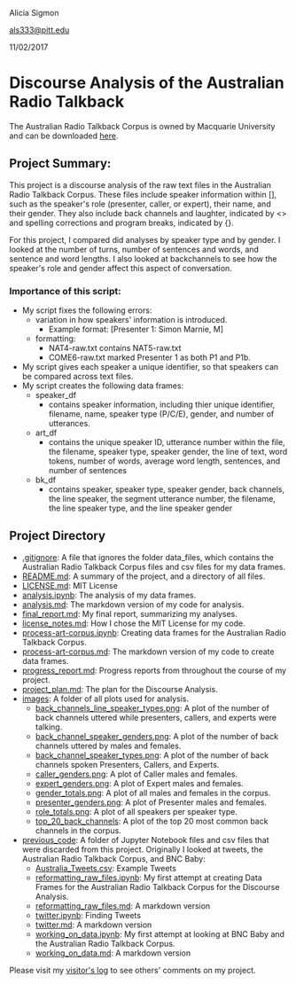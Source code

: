 Alicia Sigmon

als333@pitt.edu

11/02/2017

# Discourse Analysis of the Australian Radio Talkback 

The Australian Radio Talkback Corpus is owned by Macquarie University and can be downloaded [here](https://www.ausnc.org.au/corpora/art).

## Project Summary: 

This project is a discourse analysis of the raw text files in the Australian Radio Talkback Corpus.
These files include speaker information within [], such as the speaker's role (presenter, caller, or expert), their name, and their gender.
They also include back channels and laughter, indicated by <> and spelling corrections and program breaks, indicated by {}.

For this project, I compared did analyses by speaker type and by gender. I looked at the number of turns, number of sentences and words, 
and sentence and word lengths. I also looked at backchannels to see how the speaker's role and gender affect this aspect of conversation.

### Importance of this script:
- My script fixes the following errors:
	- variation in how speakers' information is introduced.
		- Example format: [Presenter 1: Simon Marnie, M]
	- formatting:
		- NAT4-raw.txt contains NAT5-raw.txt
		- COME6-raw.txt marked Presenter 1 as both P1 and P1b.
- My script gives each speaker a unique identifier, so that speakers can be compared across text files.
- My script creates the following data frames:
	- speaker_df
		- contains speaker information, including thier unique identifier, filename, name, speaker type (P/C/E), gender, and number of utterances.
	- art_df
		- contains the unique speaker ID, utterance number within the file, the filename, speaker type, speaker gender, the line of text, word tokens,
		number of words, average word length, sentences, and number of sentences
	- bk_df
		- contains speaker, speaker type, speaker gender, back channels, the line speaker, the segment utterance number, 
		the filename, the line speaker type, and the line speaker gender
		
## Project Directory
- [.gitignore](https://github.com/Data-Science-for-Linguists/Discourse-Analysis-ART-Corpus/blob/master/.gitignore): A file that ignores the folder data_files, which contains the Australian Radio Talkback Corpus files and csv files for my data frames.
- [README.md](https://github.com/Data-Science-for-Linguists/Discourse-Analysis-ART-Corpus/blob/master/README.md): A summary of the project, and a directory of all files.
- [LICENSE.md](https://github.com/Data-Science-for-Linguists/Discourse-Analysis-ART-Corpus/blob/master/LICENSE.md): MIT License
- [analysis.ipynb](https://github.com/Data-Science-for-Linguists/Discourse-Analysis-ART-Corpus/blob/master/analysis.ipynb): The analysis of my data frames.
- [analysis.md](): The markdown version of my code for analysis.
- [final_report.md](https://github.com/Data-Science-for-Linguists/Discourse-Analysis-ART-Corpus/blob/master/final_report.md): My final report, summarizing my analyses.
- [license_notes.md](https://github.com/Data-Science-for-Linguists/Discourse-Analysis-ART-Corpus/blob/master/license_notes.md): How I chose the MIT License for my code.
- [process-art-corpus.ipynb](https://github.com/Data-Science-for-Linguists/Discourse-Analysis-ART-Corpus/blob/master/process-art-corpus.ipynb): Creating data frames for the Australian Radio Talkback Corpus.
- [process-art-corpus.md](): The markdown version of my code to create data frames.
- [progress_report.md](https://github.com/Data-Science-for-Linguists/Discourse-Analysis-ART-Corpus/blob/master/progress_report.md): Progress reports from throughout the course of my project.
- [project_plan.md](https://github.com/Data-Science-for-Linguists/Discourse-Analysis-ART-Corpus/blob/master/project_plan.md): The plan for the Discourse Analysis.
- [images](https://github.com/Data-Science-for-Linguists/Discourse-Analysis-ART-Corpus/tree/master/images): A folder of all plots used for analysis.
	- [back_channels_line_speaker_types.png](https://github.com/Data-Science-for-Linguists/Discourse-Analysis-ART-Corpus/blob/master/images/back_channel_line_speaker_types.png): A plot of the number of back channels uttered while presenters, callers, and experts were talking.
	- [back_channel_speaker_genders.png](https://github.com/Data-Science-for-Linguists/Discourse-Analysis-ART-Corpus/blob/master/images/back_channel_speaker_genders.png): A plot of the number of back channels uttered by males and females.
	- [back_channel_speaker_types.png](https://github.com/Data-Science-for-Linguists/Discourse-Analysis-ART-Corpus/blob/master/images/back_channel_speaker_types.png): A plot of the number of back channels spoken Presenters, Callers, and Experts.
	- [caller_genders.png](https://github.com/Data-Science-for-Linguists/Discourse-Analysis-ART-Corpus/blob/master/images/caller_genders.png): A plot of Caller males and females.
	- [expert_genders.png](https://github.com/Data-Science-for-Linguists/Discourse-Analysis-ART-Corpus/blob/master/images/expert_genders.png): A plot of Expert males and females.
	- [gender_totals.png](https://github.com/Data-Science-for-Linguists/Discourse-Analysis-ART-Corpus/blob/master/images/gender_totals.png): A plot of all males and females in the corpus.
	- [presenter_genders.png](https://github.com/Data-Science-for-Linguists/Discourse-Analysis-ART-Corpus/blob/master/images/presenter_genders.png): A plot of Presenter males and females.
	- [role_totals.png](https://github.com/Data-Science-for-Linguists/Discourse-Analysis-ART-Corpus/blob/master/images/role_totals.png): A plot of all speakers per speaker type.
	- [top_20_back_channels](https://github.com/Data-Science-for-Linguists/Discourse-Analysis-ART-Corpus/blob/master/images/top_20_back_channels.png): A plot of the top 20 most common back channels in the corpus.
- [previous_code](https://github.com/Data-Science-for-Linguists/Discourse-Analysis-ART-Corpus/tree/master/previous_code): A folder of Jupyter Notebook files and csv files that were discarded from this project. Originally I looked at tweets, the Australian Radio Talkback Corpus, and BNC Baby:
	- [Australia_Tweets.csv](https://github.com/Data-Science-for-Linguists/Discourse-Analysis-ART-Corpus/blob/master/old_work/Australia_Tweets.csv): Example Tweets
	- [reformatting_raw_files.ipynb](https://github.com/Data-Science-for-Linguists/Discourse-Analysis-ART-Corpus/blob/master/old_work/reformatting_raw_files.ipynb): My first attempt at creating Data Frames for the Australian Radio Talkback Corpus for the Discourse Analysis.
	- [reformatting_raw_files.md](https://github.com/Data-Science-for-Linguists/Discourse-Analysis-ART-Corpus/blob/master/old_work/reformatting_raw_files.md): A markdown version
	- [twitter.ipynb](https://github.com/Data-Science-for-Linguists/Discourse-Analysis-ART-Corpus/blob/master/old_work/twitter.ipynb): Finding Tweets
	- [twitter.md](https://github.com/Data-Science-for-Linguists/Discourse-Analysis-ART-Corpus/blob/master/old_work/twitter.md): A markdown version
	- [working_on_data.ipynb](https://github.com/Data-Science-for-Linguists/Discourse-Analysis-ART-Corpus/blob/master/old_work/working_on_data.ipynb): My first attempt at looking at BNC Baby and the Australian Radio Talkback Corpus.
	- [working_on_data.md](https://github.com/Data-Science-for-Linguists/Discourse-Analysis-ART-Corpus/blob/master/old_work/working_on_data.md): A markdown version

Please visit my [visitor's log](https://github.com/Data-Science-for-Linguists/Shared-Repo/blob/master/todo10_visitors_log/visitors_log_Alicia.md)
to see others' comments on my project.
